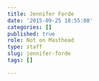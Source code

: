 ```yaml
---
title: Jennifer Forde
date: '2015-09-25 18:55:00'
categories: []
published: true
role: Not on Masthead
type: staff
slug: jennifer-forde
tags: []

---
```

